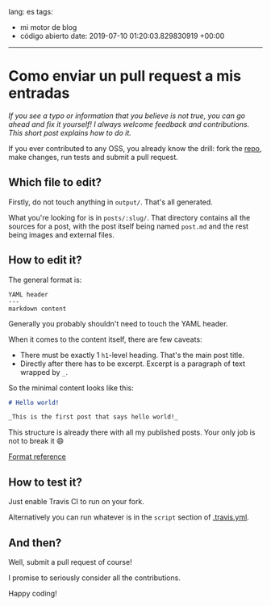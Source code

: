 lang: es
tags:
- mi motor de blog
- código abierto
date: 2019-07-10 01:20:03.829830919 +00:00

---


# Como enviar un pull request a mis entradas

_If you see a typo or information that you believe is not true, you can go ahead and fix it yourself! I always welcome feedback and contributions. This short post explains how to do it._

If you ever contributed to any OSS, you already know the drill: fork the [repo](https://github.com/botanicus/data.blog), make changes, run tests and submit a pull request.

## Which file to edit?

Firstly, do not touch anything in `output/`. That's all generated.

What you're looking for is in `posts/:slug/`. That directory contains all the sources for a post, with the post itself being named `post.md` and the rest being images and external files.

## How to edit it?

The general format is:

```
YAML header
---
markdown content
```

Generally you probably shouldn't need to touch the YAML header.

When it comes to the content itself, there are few caveats:

- There must be exactly 1 `h1`-level heading. That's the main post title.
- Directly after there has to be excerpt. Excerpt is a paragraph of text wrapped by `_`.

So the minimal content looks like this:

```md
# Hello world!

_This is the first post that says hello world!_
```

This structure is already there with all my published posts. Your only job is not to break it :smile:

[Format reference](https://github.com/botanicus/blog-generator.js)

## How to test it?

Just enable Travis CI to run on your fork.

Alternatively you can run whatever is in the `script` section of [.travis.yml](https://github.com/botanicus/data.blog/blob/master/.travis.yml).

## And then?

Well, submit a pull request of course!

I promise to seriously consider all the contributions.

Happy coding!
